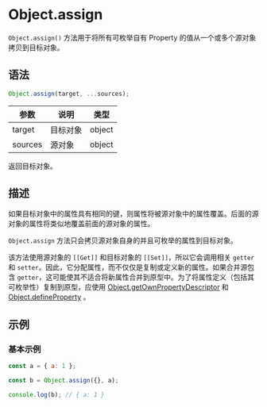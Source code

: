 # Object.assign

`Object.assign()` 方法用于将所有可枚举自有 Property 的值从一个或多个源对象拷贝到目标对象。

## 语法

```js
Object.assign(target, ...sources);
```

| 参数    | 说明     | 类型   |
| ------- | -------- | ------ |
| target  | 目标对象 | object |
| sources | 源对象   | object |

返回目标对象。

## 描述

如果目标对象中的属性具有相同的键，则属性将被源对象中的属性覆盖。后面的源对象的属性将类似地覆盖前面的源对象的属性。

`Object.assign` 方法只会拷贝源对象自身的并且可枚举的属性到目标对象。

该方法使用源对象的 `[[Get]]` 和目标对象的 `[[Set]]`，所以它会调用相关 `getter` 和 `setter`。因此，它分配属性，而不仅仅是复制或定义新的属性。如果合并源包含 `getter`，这可能使其不适合将新属性合并到原型中。为了将属性定义（包括其可枚举性）复制到原型，应使用 [Object.getOwnPropertyDescriptor](./getOwnPropertyDescriptor.md) 和 [Object.defineProperty](./defineProperty.md) 。

## 示例

### 基本示例

```js
const a = { a: 1 };

const b = Object.assign({}, a);

console.log(b); // { a: 1 }
```

